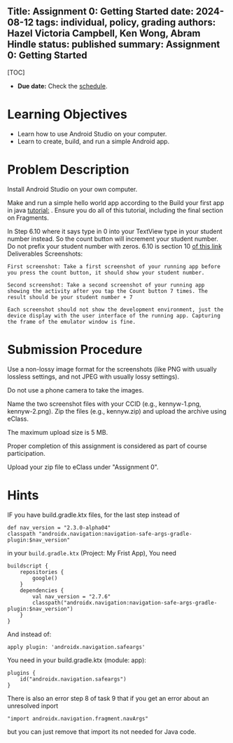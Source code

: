 Title: Assignment 0: Getting Started
date: 2024-08-12
tags: individual, policy, grading
authors: Hazel Victoria Campbell, Ken Wong, Abram Hindle
status: published
summary: Assignment 0: Getting Started
----

[TOC]

* **Due date:** Check the [schedule]({filename}/pages/home.md#schedule).

# Learning Objectives

* Learn how to use Android Studio on your computer.
* Learn to create, build, and run a simple Android app.

# Problem Description

Install Android Studio on your own computer.

Make and run a simple hello world app according to the Build your first app in java [tutorial:](https://developer.android.com/codelabs/build-your-first-android-app?hl=en#0)  . Ensure you do all of this tutorial, including the final section on Fragments.

In Step 6.10 where it says type in 0 into your TextView type in your student number instead. So the count button will increment your student number. Do not prefix your student number with zeros. 6.10 is section 10 [of this link](https://developer.android.com/codelabs/build-your-first-android-app?hl=en#5)
Deliverables
Screenshots:

    First screenshot: Take a first screenshot of your running app before you press the count button, it should show your student number.

    Second screenshot: Take a second screenshot of your running app showing the activity after you tap the Count button 7 times. The result should be your student number + 7

    Each screenshot should not show the development environment, just the device display with the user interface of the running app. Capturing the frame of the emulator window is fine.

# Submission Procedure

Use a non-lossy image format for the screenshots (like PNG with usually lossless settings, and not JPEG with usually lossy settings).

Do not use a phone camera to take the images.

Name the two screenshot files with your CCID (e.g., kennyw-1.png, kennyw-2.png). Zip the files (e.g., kennyw.zip) and upload the archive using eClass.

The maximum upload size is 5 MB.

Proper completion of this assignment is considered as part of course participation.

Upload your zip file to eClass under "Assignment 0".

# Hints

IF you have build.gradle.ktx files, for the last step instead of

```
def nav_version = "2.3.0-alpha04"
classpath "androidx.navigation:navigation-safe-args-gradle-plugin:$nav_version"
```

in your `build.gradle.ktx` (Project: My Frist App), You need

```
buildscript {
    repositories {
        google()
    }
    dependencies {
        val nav_version = "2.7.6"
        classpath("androidx.navigation:navigation-safe-args-gradle-plugin:$nav_version")
    }
}
```

And instead of:

```
apply plugin: 'androidx.navigation.safeargs'
```

You need in your build.gradle.ktx (module: app):

```
plugins {
    id("androidx.navigation.safeargs")
}
```

There is also an error step 8 of task 9 that if you get an error about an unresolved inport

```
"import androidx.navigation.fragment.navArgs" 
```

but you can just remove that import its not needed for Java code.